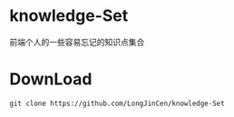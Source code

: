 # knowledge-Set
前端个人的一些容易忘记的知识点集合

# DownLoad

```
git clone https://github.com/LongJinCen/knowledge-Set
```
